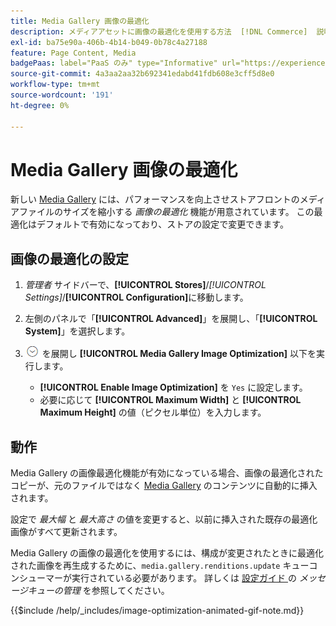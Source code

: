 ```yaml
---
title: Media Gallery 画像の最適化
description: メディアアセットに画像の最適化を使用する方法  [!DNL Commerce]  説明します。
exl-id: ba75e90a-406b-4b14-b049-0b78c4a27188
feature: Page Content, Media
badgePaas: label="PaaS のみ" type="Informative" url="https://experienceleague.adobe.com/en/docs/commerce/user-guides/product-solutions" tooltip="Adobe Commerce on Cloud プロジェクト（Adobeが管理する PaaS インフラストラクチャ）およびオンプレミスプロジェクトにのみ適用されます。"
source-git-commit: 4a3aa2aa32b692341edabd41fdb608e3cff5d8e0
workflow-type: tm+mt
source-wordcount: '191'
ht-degree: 0%

---
```


# Media Gallery 画像の最適化

新しい [Media Gallery](media-gallery.md) には、パフォーマンスを向上させストアフロントのメディアファイルのサイズを縮小する _画像の最適化_ 機能が用意されています。 この最適化はデフォルトで有効になっており、ストアの設定で変更できます。

## 画像の最適化の設定

1. _管理者_ サイドバーで、**[!UICONTROL Stores]**/_[!UICONTROL Settings]_/**[!UICONTROL Configuration]**&#x200B;に移動します。

1. 左側のパネルで「**[!UICONTROL Advanced]**」を展開し、「**[!UICONTROL System]**」を選択します。

1. ![ 拡張セレクター ](../assets/icon-display-expand.png) を展開し **[!UICONTROL Media Gallery Image Optimization]** 以下を実行します。

   - **[!UICONTROL Enable Image Optimization]** を `Yes` に設定します。
   - 必要に応じて **[!UICONTROL Maximum Width]** と **[!UICONTROL Maximum Height]** の値（ピクセル単位）を入力します。

## 動作

Media Gallery の画像最適化機能が有効になっている場合、画像の最適化されたコピーが、元のファイルではなく [Media Gallery](media-gallery.md) のコンテンツに自動的に挿入されます。

設定で _最大幅_ と _最大高さ_ の値を変更すると、以前に挿入された既存の最適化画像がすべて更新されます。

Media Gallery の画像の最適化を使用するには、構成が変更されたときに最適化された画像を再生成するために、`media.gallery.renditions.update` キューコンシューマーが実行されている必要があります。 詳しくは [ 設定ガイド ](https://experienceleague.adobe.com/docs/commerce-operations/configuration-guide/message-queues/manage-message-queues.html) の _メッセージキューの管理_ を参照してください。

{{$include /help/_includes/image-optimization-animated-gif-note.md}}

<!-- Last updated from includes: 2024-01-30 15:43:39 -->
